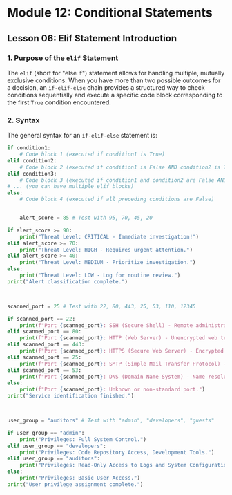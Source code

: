 # Module 12: Conditional Statements

## Lesson 06: Elif Statement Introduction

### 1. Purpose of the `elif` Statement
The `elif` (short for "else if") statement allows for handling multiple, mutually exclusive conditions. When you have more than two possible outcomes for a decision, an `if-elif-else` chain provides a structured way to check conditions sequentially and execute a specific code block corresponding to the first `True` condition encountered.

### 2. Syntax
The general syntax for an `if-elif-else` statement is:

```python
if condition1:
    # Code block 1 (executed if condition1 is True)
elif condition2:
    # Code block 2 (executed if condition1 is False AND condition2 is True)
elif condition3:
    # Code block 3 (executed if condition1 and condition2 are False AND condition3 is True)
# ... (you can have multiple elif blocks)
else:
    # Code block 4 (executed if all preceding conditions are False)


    alert_score = 85 # Test with 95, 70, 45, 20

if alert_score >= 90:
    print("Threat Level: CRITICAL - Immediate investigation!")
elif alert_score >= 70:
    print("Threat Level: HIGH - Requires urgent attention.")
elif alert_score >= 40:
    print("Threat Level: MEDIUM - Prioritize investigation.")
else:
    print("Threat Level: LOW - Log for routine review.")
print("Alert classification complete.")



scanned_port = 25 # Test with 22, 80, 443, 25, 53, 110, 12345

if scanned_port == 22:
    print(f"Port {scanned_port}: SSH (Secure Shell) - Remote administration.")
elif scanned_port == 80:
    print(f"Port {scanned_port}: HTTP (Web Server) - Unencrypted web traffic.")
elif scanned_port == 443:
    print(f"Port {scanned_port}: HTTPS (Secure Web Server) - Encrypted web traffic.")
elif scanned_port == 25:
    print(f"Port {scanned_port}: SMTP (Simple Mail Transfer Protocol) - Email sending.")
elif scanned_port == 53:
    print(f"Port {scanned_port}: DNS (Domain Name System) - Name resolution.")
else:
    print(f"Port {scanned_port}: Unknown or non-standard port.")
print("Service identification finished.")



user_group = "auditors" # Test with "admin", "developers", "guests"

if user_group == "admin":
    print("Privileges: Full System Control.")
elif user_group == "developers":
    print("Privileges: Code Repository Access, Development Tools.")
elif user_group == "auditors":
    print("Privileges: Read-Only Access to Logs and System Configuration.")
else:
    print("Privileges: Basic User Access.")
print("User privilege assignment complete.")